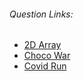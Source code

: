 ###### Question Links:
 * <a href="https://www.codechef.com/SCC32020/problems/ARRAY_1">2D Array</a>
 * <a href="https://www.codechef.com/SCC32020/problems/CHOCOWAR">Choco War</a>
 * <a href="https://www.codechef.com/OCT20B/problems/CVDRUN">Covid Run</a>
 
 
